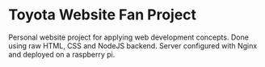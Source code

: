 # Toyota Website Fan Project

Personal website project for applying web development concepts.
Done using raw HTML, CSS and NodeJS backend.
Server configured with Nginx and deployed on a raspberry pi.
